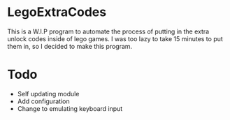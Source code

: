 # LegoExtraCodes  
This is a W.I.P program to automate the process of putting in the extra unlock codes inside of lego games. I was too lazy to take 15 minutes to put them in, so I decided to make this program.
# Todo
- Self updating module
- Add configuration
- Change to emulating keyboard input